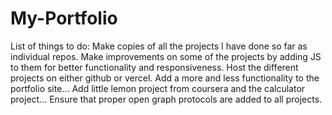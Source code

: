 # My-Portfolio
List of things to do:
Make copies of all the projects I have done so far as individual repos.
Make improvements on some of the projects by adding JS to them for better functionality and responsiveness.
Host the different projects on either github or vercel.
Add a more and less functionality to the portfolio site...
Add little lemon project from coursera and the calculator project...
Ensure that proper open graph protocols are added to all projects.